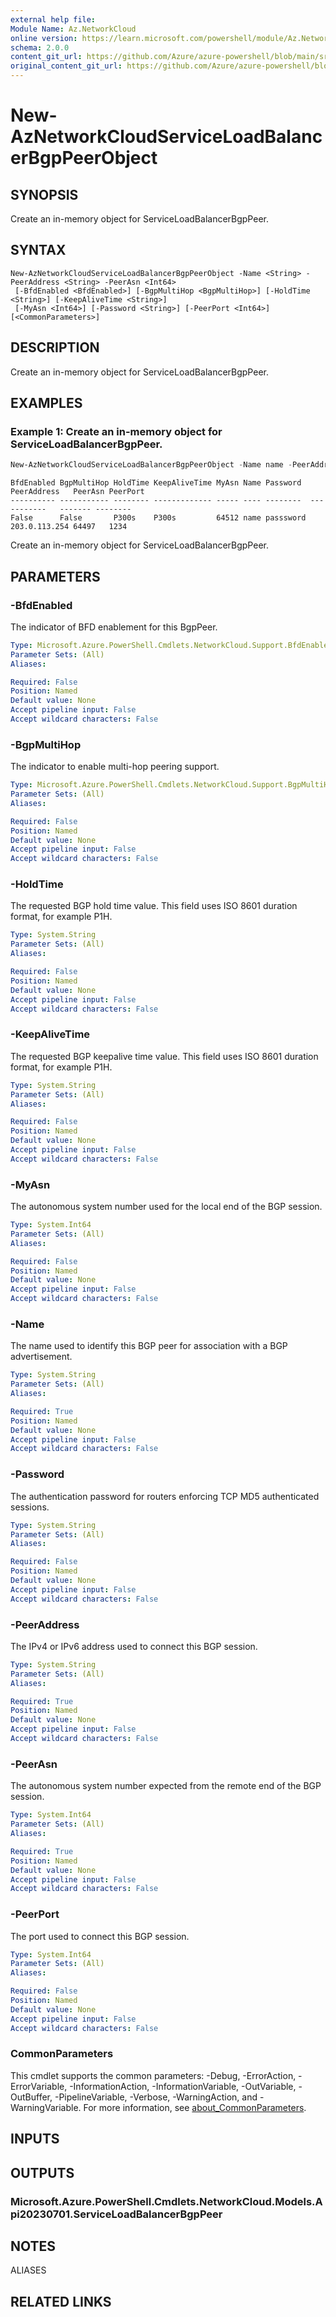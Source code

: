```yaml
---
external help file: 
Module Name: Az.NetworkCloud
online version: https://learn.microsoft.com/powershell/module/Az.NetworkCloud/new-AzNetworkCloudServiceLoadBalancerBgpPeerObject
schema: 2.0.0
content_git_url: https://github.com/Azure/azure-powershell/blob/main/src/NetworkCloud/NetworkCloud/help/New-AzNetworkCloudServiceLoadBalancerBgpPeerObject.md
original_content_git_url: https://github.com/Azure/azure-powershell/blob/main/src/NetworkCloud/NetworkCloud/help/New-AzNetworkCloudServiceLoadBalancerBgpPeerObject.md
---
```


# New-AzNetworkCloudServiceLoadBalancerBgpPeerObject

## SYNOPSIS
Create an in-memory object for ServiceLoadBalancerBgpPeer.

## SYNTAX

```
New-AzNetworkCloudServiceLoadBalancerBgpPeerObject -Name <String> -PeerAddress <String> -PeerAsn <Int64>
 [-BfdEnabled <BfdEnabled>] [-BgpMultiHop <BgpMultiHop>] [-HoldTime <String>] [-KeepAliveTime <String>]
 [-MyAsn <Int64>] [-Password <String>] [-PeerPort <Int64>] [<CommonParameters>]
```

## DESCRIPTION
Create an in-memory object for ServiceLoadBalancerBgpPeer.

## EXAMPLES

### Example 1: Create an in-memory object for ServiceLoadBalancerBgpPeer.
```powershell
New-AzNetworkCloudServiceLoadBalancerBgpPeerObject -Name name -PeerAddress "203.0.113.254" -PeerAsn "64497" -BfdEnabled False -BgpMultiHop False -HoldTime "P300s" -KeepAliveTime "P300s" -MyAsn 64512 -Password passsword -PeerPort 1234
```

```output
BfdEnabled BgpMultiHop HoldTime KeepAliveTime MyAsn Name Password  PeerAddress   PeerAsn PeerPort
---------- ----------- -------- ------------- ----- ---- --------  -----------   ------- --------
False      False       P300s    P300s         64512 name passsword 203.0.113.254 64497   1234
```

Create an in-memory object for ServiceLoadBalancerBgpPeer.

## PARAMETERS

### -BfdEnabled
The indicator of BFD enablement for this BgpPeer.

```yaml
Type: Microsoft.Azure.PowerShell.Cmdlets.NetworkCloud.Support.BfdEnabled
Parameter Sets: (All)
Aliases:

Required: False
Position: Named
Default value: None
Accept pipeline input: False
Accept wildcard characters: False
```

### -BgpMultiHop
The indicator to enable multi-hop peering support.

```yaml
Type: Microsoft.Azure.PowerShell.Cmdlets.NetworkCloud.Support.BgpMultiHop
Parameter Sets: (All)
Aliases:

Required: False
Position: Named
Default value: None
Accept pipeline input: False
Accept wildcard characters: False
```

### -HoldTime
The requested BGP hold time value.
This field uses ISO 8601 duration format, for example P1H.

```yaml
Type: System.String
Parameter Sets: (All)
Aliases:

Required: False
Position: Named
Default value: None
Accept pipeline input: False
Accept wildcard characters: False
```

### -KeepAliveTime
The requested BGP keepalive time value.
This field uses ISO 8601 duration format, for example P1H.

```yaml
Type: System.String
Parameter Sets: (All)
Aliases:

Required: False
Position: Named
Default value: None
Accept pipeline input: False
Accept wildcard characters: False
```

### -MyAsn
The autonomous system number used for the local end of the BGP session.

```yaml
Type: System.Int64
Parameter Sets: (All)
Aliases:

Required: False
Position: Named
Default value: None
Accept pipeline input: False
Accept wildcard characters: False
```

### -Name
The name used to identify this BGP peer for association with a BGP advertisement.

```yaml
Type: System.String
Parameter Sets: (All)
Aliases:

Required: True
Position: Named
Default value: None
Accept pipeline input: False
Accept wildcard characters: False
```

### -Password
The authentication password for routers enforcing TCP MD5 authenticated sessions.

```yaml
Type: System.String
Parameter Sets: (All)
Aliases:

Required: False
Position: Named
Default value: None
Accept pipeline input: False
Accept wildcard characters: False
```

### -PeerAddress
The IPv4 or IPv6 address used to connect this BGP session.

```yaml
Type: System.String
Parameter Sets: (All)
Aliases:

Required: True
Position: Named
Default value: None
Accept pipeline input: False
Accept wildcard characters: False
```

### -PeerAsn
The autonomous system number expected from the remote end of the BGP session.

```yaml
Type: System.Int64
Parameter Sets: (All)
Aliases:

Required: True
Position: Named
Default value: None
Accept pipeline input: False
Accept wildcard characters: False
```

### -PeerPort
The port used to connect this BGP session.

```yaml
Type: System.Int64
Parameter Sets: (All)
Aliases:

Required: False
Position: Named
Default value: None
Accept pipeline input: False
Accept wildcard characters: False
```

### CommonParameters
This cmdlet supports the common parameters: -Debug, -ErrorAction, -ErrorVariable, -InformationAction, -InformationVariable, -OutVariable, -OutBuffer, -PipelineVariable, -Verbose, -WarningAction, and -WarningVariable. For more information, see [about_CommonParameters](http://go.microsoft.com/fwlink/?LinkID=113216).

## INPUTS

## OUTPUTS

### Microsoft.Azure.PowerShell.Cmdlets.NetworkCloud.Models.Api20230701.ServiceLoadBalancerBgpPeer

## NOTES

ALIASES

## RELATED LINKS


